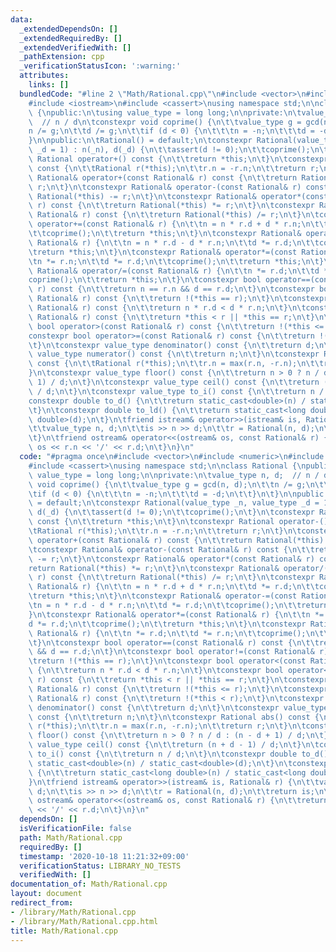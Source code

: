 ```yaml
---
data:
  _extendedDependsOn: []
  _extendedRequiredBy: []
  _extendedVerifiedWith: []
  _pathExtension: cpp
  _verificationStatusIcon: ':warning:'
  attributes:
    links: []
  bundledCode: "#line 2 \"Math/Rational.cpp\"\n#include <vector>\n#include <numeric>\n\
    #include <iostream>\n#include <cassert>\nusing namespace std;\n\nclass Rational\
    \ {\npublic:\n\tusing value_type = long long;\n\nprivate:\n\tvalue_type n, d;\
    \  // n / d\n\tconstexpr void coprime() {\n\t\tvalue_type g = gcd(n, d);\n\t\t\
    n /= g;\n\t\td /= g;\n\t\tif (d < 0) {\n\t\t\tn = -n;\n\t\t\td = -d;\n\t\t}\n\t\
    }\n\npublic:\n\tRational() = default;\n\tconstexpr Rational(value_type _n, value_type\
    \ _d = 1) : n(_n), d(_d) {\n\t\tassert(d != 0);\n\t\tcoprime();\n\t}\n\tconstexpr\
    \ Rational operator+() const {\n\t\treturn *this;\n\t}\n\tconstexpr Rational operator-()\
    \ const {\n\t\tRational r(*this);\n\t\tr.n = -r.n;\n\t\treturn r;\n\t}\n\tconstexpr\
    \ Rational& operator+(const Rational& r) const {\n\t\treturn Rational(*this) +=\
    \ r;\n\t}\n\tconstexpr Rational& operator-(const Rational& r) const {\n\t\treturn\
    \ Rational(*this) -= r;\n\t}\n\tconstexpr Rational& operator*(const Rational&\
    \ r) const {\n\t\treturn Rational(*this) *= r;\n\t}\n\tconstexpr Rational& operator/(const\
    \ Rational& r) const {\n\t\treturn Rational(*this) /= r;\n\t}\n\tconstexpr Rational&\
    \ operator+=(const Rational& r) {\n\t\tn = n * r.d + d * r.n;\n\t\td *= r.d;\n\
    \t\tcoprime();\n\t\treturn *this;\n\t}\n\tconstexpr Rational& operator-=(const\
    \ Rational& r) {\n\t\tn = n * r.d - d * r.n;\n\t\td *= r.d;\n\t\tcoprime();\n\t\
    \treturn *this;\n\t}\n\tconstexpr Rational& operator*=(const Rational& r) {\n\t\
    \tn *= r.n;\n\t\td *= r.d;\n\t\tcoprime();\n\t\treturn *this;\n\t}\n\tconstexpr\
    \ Rational& operator/=(const Rational& r) {\n\t\tn *= r.d;\n\t\td *= r.n;\n\t\t\
    coprime();\n\t\treturn *this;\n\t}\n\tconstexpr bool operator==(const Rational&\
    \ r) const {\n\t\treturn n == r.n && d == r.d;\n\t}\n\tconstexpr bool operator!=(const\
    \ Rational& r) const {\n\t\treturn !(*this == r);\n\t}\n\tconstexpr bool operator<(const\
    \ Rational& r) const {\n\t\treturn n * r.d < d * r.n;\n\t}\n\tconstexpr bool operator<=(const\
    \ Rational& r) const {\n\t\treturn *this < r || *this == r;\n\t}\n\tconstexpr\
    \ bool operator>(const Rational& r) const {\n\t\treturn !(*this <= r);\n\t}\n\t\
    constexpr bool operator>=(const Rational& r) const {\n\t\treturn !(*this < r);\n\
    \t}\n\tconstexpr value_type denominator() const {\n\t\treturn d;\n\t}\n\tconstexpr\
    \ value_type numerator() const {\n\t\treturn n;\n\t}\n\tconstexpr Rational abs()\
    \ const {\n\t\tRational r(*this);\n\t\tr.n = max(r.n, -r.n);\n\t\treturn r;\n\t\
    }\n\tconstexpr value_type floor() const {\n\t\treturn n > 0 ? n / d : (n - d +\
    \ 1) / d;\n\t}\n\tconstexpr value_type ceil() const {\n\t\treturn (n + d - 1)\
    \ / d;\n\t}\n\tconstexpr value_type to_i() const {\n\t\treturn n / d;\n\t}\n\t\
    constexpr double to_d() {\n\t\treturn static_cast<double>(n) / static_cast<double>(d);\n\
    \t}\n\tconstexpr double to_ld() {\n\t\treturn static_cast<long double>(n) / static_cast<long\
    \ double>(d);\n\t}\n\tfriend istream& operator>>(istream& is, Rational& r) {\n\
    \t\tvalue_type n, d;\n\t\tis >> n >> d;\n\t\tr = Rational(n, d);\n\t\treturn is;\n\
    \t}\n\tfriend ostream& operator<<(ostream& os, const Rational& r) {\n\t\treturn\
    \ os << r.n << '/' << r.d;\n\t}\n}\n"
  code: "#pragma once\n#include <vector>\n#include <numeric>\n#include <iostream>\n\
    #include <cassert>\nusing namespace std;\n\nclass Rational {\npublic:\n\tusing\
    \ value_type = long long;\n\nprivate:\n\tvalue_type n, d;  // n / d\n\tconstexpr\
    \ void coprime() {\n\t\tvalue_type g = gcd(n, d);\n\t\tn /= g;\n\t\td /= g;\n\t\
    \tif (d < 0) {\n\t\t\tn = -n;\n\t\t\td = -d;\n\t\t}\n\t}\n\npublic:\n\tRational()\
    \ = default;\n\tconstexpr Rational(value_type _n, value_type _d = 1) : n(_n),\
    \ d(_d) {\n\t\tassert(d != 0);\n\t\tcoprime();\n\t}\n\tconstexpr Rational operator+()\
    \ const {\n\t\treturn *this;\n\t}\n\tconstexpr Rational operator-() const {\n\t\
    \tRational r(*this);\n\t\tr.n = -r.n;\n\t\treturn r;\n\t}\n\tconstexpr Rational&\
    \ operator+(const Rational& r) const {\n\t\treturn Rational(*this) += r;\n\t}\n\
    \tconstexpr Rational& operator-(const Rational& r) const {\n\t\treturn Rational(*this)\
    \ -= r;\n\t}\n\tconstexpr Rational& operator*(const Rational& r) const {\n\t\t\
    return Rational(*this) *= r;\n\t}\n\tconstexpr Rational& operator/(const Rational&\
    \ r) const {\n\t\treturn Rational(*this) /= r;\n\t}\n\tconstexpr Rational& operator+=(const\
    \ Rational& r) {\n\t\tn = n * r.d + d * r.n;\n\t\td *= r.d;\n\t\tcoprime();\n\t\
    \treturn *this;\n\t}\n\tconstexpr Rational& operator-=(const Rational& r) {\n\t\
    \tn = n * r.d - d * r.n;\n\t\td *= r.d;\n\t\tcoprime();\n\t\treturn *this;\n\t\
    }\n\tconstexpr Rational& operator*=(const Rational& r) {\n\t\tn *= r.n;\n\t\t\
    d *= r.d;\n\t\tcoprime();\n\t\treturn *this;\n\t}\n\tconstexpr Rational& operator/=(const\
    \ Rational& r) {\n\t\tn *= r.d;\n\t\td *= r.n;\n\t\tcoprime();\n\t\treturn *this;\n\
    \t}\n\tconstexpr bool operator==(const Rational& r) const {\n\t\treturn n == r.n\
    \ && d == r.d;\n\t}\n\tconstexpr bool operator!=(const Rational& r) const {\n\t\
    \treturn !(*this == r);\n\t}\n\tconstexpr bool operator<(const Rational& r) const\
    \ {\n\t\treturn n * r.d < d * r.n;\n\t}\n\tconstexpr bool operator<=(const Rational&\
    \ r) const {\n\t\treturn *this < r || *this == r;\n\t}\n\tconstexpr bool operator>(const\
    \ Rational& r) const {\n\t\treturn !(*this <= r);\n\t}\n\tconstexpr bool operator>=(const\
    \ Rational& r) const {\n\t\treturn !(*this < r);\n\t}\n\tconstexpr value_type\
    \ denominator() const {\n\t\treturn d;\n\t}\n\tconstexpr value_type numerator()\
    \ const {\n\t\treturn n;\n\t}\n\tconstexpr Rational abs() const {\n\t\tRational\
    \ r(*this);\n\t\tr.n = max(r.n, -r.n);\n\t\treturn r;\n\t}\n\tconstexpr value_type\
    \ floor() const {\n\t\treturn n > 0 ? n / d : (n - d + 1) / d;\n\t}\n\tconstexpr\
    \ value_type ceil() const {\n\t\treturn (n + d - 1) / d;\n\t}\n\tconstexpr value_type\
    \ to_i() const {\n\t\treturn n / d;\n\t}\n\tconstexpr double to_d() {\n\t\treturn\
    \ static_cast<double>(n) / static_cast<double>(d);\n\t}\n\tconstexpr double to_ld()\
    \ {\n\t\treturn static_cast<long double>(n) / static_cast<long double>(d);\n\t\
    }\n\tfriend istream& operator>>(istream& is, Rational& r) {\n\t\tvalue_type n,\
    \ d;\n\t\tis >> n >> d;\n\t\tr = Rational(n, d);\n\t\treturn is;\n\t}\n\tfriend\
    \ ostream& operator<<(ostream& os, const Rational& r) {\n\t\treturn os << r.n\
    \ << '/' << r.d;\n\t}\n}\n"
  dependsOn: []
  isVerificationFile: false
  path: Math/Rational.cpp
  requiredBy: []
  timestamp: '2020-10-18 11:21:32+09:00'
  verificationStatus: LIBRARY_NO_TESTS
  verifiedWith: []
documentation_of: Math/Rational.cpp
layout: document
redirect_from:
- /library/Math/Rational.cpp
- /library/Math/Rational.cpp.html
title: Math/Rational.cpp
---
```

